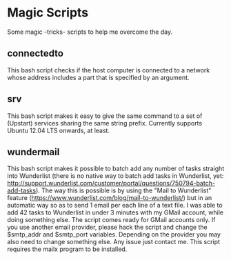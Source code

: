 Magic Scripts
=============

Some magic -tricks- scripts to help me overcome the day.

connectedto
---
This bash script checks if the host computer is connected to a network whose address includes a part that is specified by an argument.

srv
---
This bash script makes it easy to give the same command to a set of (Upstart) services sharing the same string prefix.
Currently supports Ubuntu 12.04 LTS onwards, at least.

wundermail
---
This bash script makes it possible to batch add any number of tasks straight into Wunderlist (there is no native way to batch add tasks in Wunderlist, yet: http://support.wunderlist.com/customer/portal/questions/750794-batch-add-tasks). The way this is possible is by using the "Mail to Wunderlist" feature (https://www.wunderlist.com/blog/mail-to-wunderlist/) but in an automatic way so as to send 1 email per each line of a text file. I was able to add 42 tasks to Wunderlist in under 3 minutes with my GMail account, while doing something else. The script comes ready for GMail accounts only. If you use another email provider, please hack the script and change the $smtp_addr and $smtp_port variables. Depending on the provider you may also need to change something else. Any issue just contact me. This script requires the mailx program to be installed.
